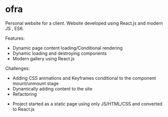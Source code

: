 # ofra

Personal website for a client.
Website developed using React.js and modern JS , ES6.

Features:
  - Dynamic page content loading/Conditional rendering
  - Dynamic loading and destroying components
  - Modern gallery using React.js 
  
 Challenges:
  - Adding CSS animations and Keyframes conditional
  to the component mount/unmount stage
  - Dynamically adding content to the site
  - Refactoring
  * Project started as a static page using only JS/HTML/CSS
  and converted to React.js
